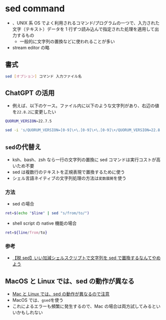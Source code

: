 # sed command

- 、UNIX 系 OS でよく利用されるコマンド/プログラムの一つで、入力された文字（テキスト）データを 1 行ずつ読み込んで指定された処理を適用して出力するもの
  - 一般的に文字列の置換などに使われることが多い
- stream editor の略

## 書式

```sh
sed [オプション] コマンド 入力ファイル名
```

## ChatGPT の活用

- 例えば、以下のケース。ファイル内に以下のような文字列があり、右辺の値を`22.8.2`に変更したい

```sh
QUORUM_VERSION=22.7.5
```

```sh
sed -i 's/QUORUM_VERSION=[0-9]\+\.[0-9]\+\.[0-9]\+/QUORUM_VERSION=22.8.2/g' file.txt
```

## `sed`の代替え

- ksh、bash、zsh なら一行の文字列の置換に sed コマンドは実行コストが高いため不要
- sed は複数行のテキストを正規表現で置換するために使う
- シェル言語ネイティブの文字列処理の方法は`変数展開`を使う

### 方法

- sed の場合

```sh
ret=$(echo "$line" | sed "s/from/to/")
```

- shell script の native 機能の場合

```sh
ret=${line/from/to}
```

### 参考

- [【脱 sed】いい加減シェルスクリプトで文字列を sed で置換するなんてやめよう](https://qiita.com/ko1nksm/items/b4b342f77f6d3ee1a0a9)

## MacOS と Linux では、sed の動作が異なる

- [Mac と Linux では、sed の動作が異なるので注意](https://it-ojisan.tokyo/mac-linux-sed/)
- MacOS では、`gsed`を使う
- これによるエラーも頻繁に発生するので、Mac の場合は両方試してみるといいかもしれない

